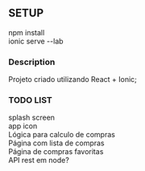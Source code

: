## SETUP
npm install<br />
ionic serve --lab

### Description
Projeto criado utilizando React + Ionic;

### TODO LIST
splash screen<br />
app icon<br />
Lógica para calculo de compras<br />
Página com lista de compras<br />
Página de compras favoritas<br />
API rest em node?<br />
